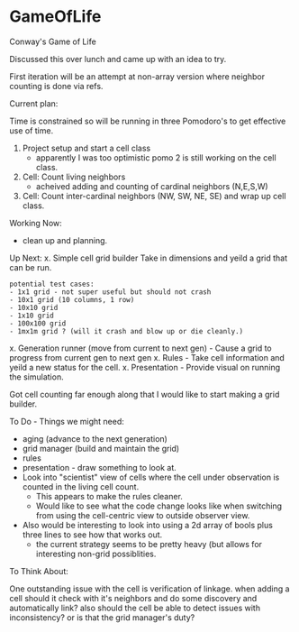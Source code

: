 # GameOfLife
Conway's Game of Life


Discussed this over lunch and came up with an idea to try.

First iteration will be an attempt at non-array version where neighbor counting is done via refs.


Current plan:

Time is constrained so will be running in three Pomodoro's to get effective use of time.

1. Project setup and start a cell class
    - apparently I was too optimistic pomo 2 is still working on the cell class.
2. Cell: Count living neighbors
    - acheived adding and counting of cardinal neighbors (N,E,S,W)
3. Cell: Count inter-cardinal neighbors (NW, SW, NE, SE) and wrap up cell class.

Working Now:
 - clean up and planning.

Up Next:
x. Simple cell grid builder
	Take in dimensions and yeild a grid that can be run.

	potential test cases:
	- 1x1 grid - not super useful but should not crash
	- 10x1 grid (10 columns, 1 row)
	- 10x10 grid
	- 1x10 grid
	- 100x100 grid
	- 1mx1m grid ? (will it crash and blow up or die cleanly.)

x. Generation runner (move from current to next gen)
	- Cause a grid to progress from current gen to next gen
x. Rules
	- Take cell information and yeild a new status for the cell.
x. Presentation
	- Provide visual on running the simulation.

Got cell counting far enough along that I would like to start making a grid builder.

To Do - Things we might need:
- aging (advance to the next generation)
- grid manager (build and maintain the grid)
- rules
- presentation - draw something to look at.
- Look into "scientist" view of cells where the cell under observation is counted in the living cell count.
	- This appears to make the rules cleaner.
	- Would like to see what the code change looks like when switching from using the cell-centric view to outside observer view.
- Also would be interesting to look into using a 2d array of bools plus three lines to see how that works out.
	- the current strategy seems to be pretty heavy (but allows for interesting non-grid possiblities.


To Think About:

One outstanding issue with the cell is verification of linkage.
    when adding a cell should it check with it's neighbors and do some discovery and automatically link?
    also should the cell be able to detect issues with inconsistency?
    or is that the grid manager's duty?

